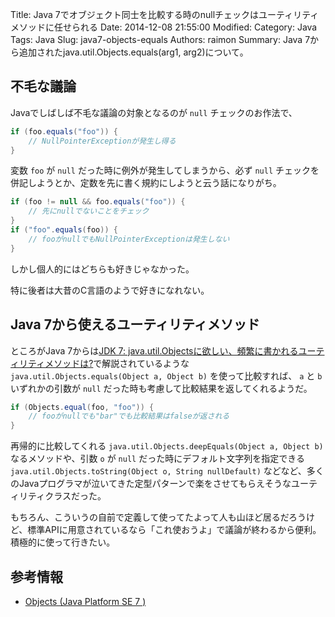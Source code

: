 Title: Java 7でオブジェクト同士を比較する時のnullチェックはユーティリティメソッドに任せられる
Date: 2014-12-08 21:55:00
Modified:
Category: Java
Tags: Java
Slug: java7-objects-equals
Authors: raimon
Summary: Java 7から追加されたjava.util.Objects.equals(arg1, arg2)について。

## 不毛な議論

Javaでしばしば不毛な議論の対象となるのが `null` チェックのお作法で、

```java
if (foo.equals("foo")) {
    // NullPointerExceptionが発生し得る
}
```

変数 `foo` が `null` だった時に例外が発生してしまうから、必ず `null` チェックを併記しようとか、定数を先に書く規約にしようと云う話になりがち。

```java
if (foo != null && foo.equals("foo")) {
    // 先にnullでないことをチェック
}
if ("foo".equals(foo)) {
    // fooがnullでもNullPointerExceptionは発生しない
}
```

しかし個人的にはどちらも好きじゃなかった。

特に後者は大昔のC言語のようで好きになれない。

## Java 7から使えるユーティリティメソッド

ところがJava 7からは[JDK 7: java.util.Objectsに欲しい、頻繁に書かれるユーティリティメソッドは?](http://www.infoq.com/jp/news/2009/09/jdk7-java-utils-object)で解説されているような `java.util.Objects.equals(Object a, Object b)` を使って比較すれば、 `a` と `b` いずれかの引数が `null` だった時も考慮して比較結果を返してくれるようだ。

```java
if (Objects.equal(foo, "foo")) {
    // fooがnullでも"bar"でも比較結果はfalseが返される
}
```

再帰的に比較してくれる `java.util.Objects.deepEquals(Object a, Object b)` なるメソッドや、引数 `o` が `null` だった時にデフォルト文字列を指定できる `java.util.Objects.toString(Object o, String nullDefault)` などなど、多くのJavaプログラマが泣いてきた定型パターンで楽をさせてもらえそうなユーティリティクラスだった。

もちろん、こういうの自前で定義して使ってたよって人も山ほど居るだろうけど、標準APIに用意されているなら「これ使おうよ」で議論が終わるから便利。積極的に使って行きたい。

## 参考情報

* [Objects (Java Platform SE 7 )](https://docs.oracle.com/javase/jp/7/api/java/util/Objects.html "Objects (Java Platform SE 7 )")
